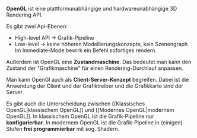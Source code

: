 
**OpenGL** ist eine plattformunabhängige und hardwareunabhängige 3D Rendering API.

Es gibt zwei Api-Ebenen:
- High-level API $\rightarrow$ Grafik-Pipeline
- Low-level $\rightarrow$ keine höheren Modellierungskonzepte, kein Szenengraph
Im Immediate-Mode bewirk ein Befehl sofortiges rendern.

Außerdem ist OpenGL eine **Zustandmaschine**. Das bedeutet man kann den Zustand der "Grafikmaschine" für einen Rendering-Durchlauf anpassen.

Man kann OpenGl auch als **Client-Server-Konzept** begreifen. Dabei ist die Anwendung der Client und der Grafiktreiber und die Grafikkarte sind der Server.

Es gibt auch die Unterscheidung zwischen [[Klassisches OpenGL|klassischem OpenGL]] und [[Modernes OpenGL|modernem OpenGL]].
In klassischem OpenGL ist die Grafik-Pipeline nur **konfigurierbar**.
In modernem OpenGL ist die Grafik-Pipeline in (einigen) Stufen **frei programmierbar** mit sog. Shadern.